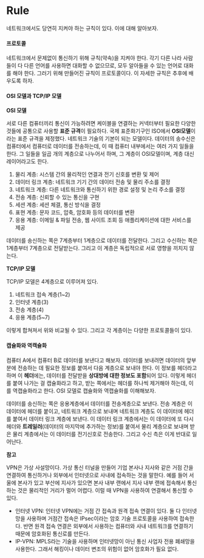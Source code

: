 # Rule



네트워크에서도 당연히 지켜야 하는 규칙이 있다. 이에 대해 알아보자.

#### 프로토콜

네트워크에서 문제없이 통신하기 위해 규칙(약속)을 지켜야 한다. 각기 다른 나라 사람들이 다 다른 언어를 사용하면 대화할 수 없으므로, 모두 알아들을 수 있는 언어로 대화를 해야 한다. 그러기 위해 만들어진 규칙이 프로토콜이다. 이 자세한 규칙은 추후에 배우도록 하자.



#### OSI 모델과 TCP/IP 모델

**OSI 모델**

서로 다른 컴퓨터끼리 통신이 가능하려면 케이블을 연결하는 커넥터부터 필요한 다양한 것들에 공통으로 사용할 **표준 규격**이 필요하다. 국제 표준화기구인 ISO에서 **OSI모델**이라는 표준 규격을 제정했다. 네트워크 기술의 기본이 되는 모델이다. 데이터의 송수신은 컴퓨터에서 컴퓨터로 데이터를 전송하는데, 이 때 컴퓨터 내부에서는 여러 가지 일들을 한다. 그 일들을 일곱 개의 계층으로 나누어서 하며, 그 계층이 OSI모델이며, 계층 대신 레이어라고도 한다.

1. 물리 계층: 시스템 간의 물리적인 연결과 전기 신호를 변환 및 제어
2. 데이터 링크 계층: 네트워크 기기 간의 데이터 전송 및 물리 주소를 결정
3. 네트워크 계층: 다른 네트워크와 통신하기 위한 경로 설정 및 논리 주소를 결정
4. 전송 계층: 신뢰할 수 있는 통신을 구현
5. 세션 계층: 세션 체결, 통신 방식을 결정
6. 표현 계층: 문자 코드, 압축, 암호화 등의 데이터를 변환
7. 응용 계층: 이메일 & 파일 전송, 웹 사이트 조회 등 애플리케이션에 대한 서비스를 제공

데이터를 송신하는 쪽은 7계층부터 1계층으로 데이터를 전달한다. 그리고 수신하는 쪽은 1계층부터 7계층으로 전달받는다. 그리고 이 계층은 독립적으로 서로 영향을 끼치지 않는다.

**TCP/IP 모델**

TCP/IP 모델은 4계층으로 이루어져 있다.

1. 네트워크 접속 계층(1~2)
2. 인터넷 계층(3)
3. 전송 계층(4)
4. 응용 계층(5~7)

이렇게 합쳐져서 위와 비교될 수 있다. 그리고 각 계층이는 다양한 프로토콜들이 있다.



#### 캡슐화와 역캑슐화

컴퓨터 A에서 컴퓨터 B로 데이터를 보낸다고 해보자. 데이터를 보내려면 데이터의 앞부분에 전송하는 데 필요한 정보를 붙여서 다음 계층으로 보내야 한다. 이 정보를 헤더라고 하며 이 **헤더**에는, 데이터를 전달받을 **상대방에 대한 정보도 포함**되어 있다. 이렇게 헤더를 붙여 나가는 걸 캡슐화라고 하고, 받는 쪽에서는 헤더를 하나씩 제거해야 하는데, 이를 역캡슐화라고 한다. OSI 모델로 캡슐화와 역캡슐화를 이해해보자.

데이터를 송신하는 쪽은 응용계층에서 데이터를 전송계층으로 보낸다. 전송 계층은 이 데이터에 헤더를 붙이고, 네트워크 계층으로 보내며 네트워크 계층도 이 데이터에 헤더를 붙여서 데이터 링크 계층에 보낸다. 이 데이터 링크 계층에서는 이 데이터에 또 다시 헤더와 **트레일러**(데이터의 마지막에 추가하는 정보)를 붙여서 물리 계층으로 보내며 받은 물리 계층에서는 이 데이터를 전기신호로 전송한다. 그리고 수신 측은 이게 반대로 일어난다.



**참고**

VPN은 가상 사설망이다. 가상 통신 터널을 만들어 기업 본사나 지사와 같은 거점 간을 연결하여 통신하거나 외부에서 인터넷으로 사내에 접속하는 것을 말한다. 예를 들어 서울에 본사가 있고 부산에 지사가 있으면 본사 내부 랜에서 지사 내부 랜에 접속해서 통신하는 것은 물리적인 거리가 멀어 어렵다. 이럴 때 VPN을 사용하여 연결해서 통신할 수 있다.

- 인터넷 VPN: 인터넷 VPN에는 거점 간 접속과 원격 접속 연결이 있다. 둘 다 인터넷 망을 사용하며 거점간 접속은 IPsec이라는 암호 기술 프로토콜을 사용하여 접속한다. 반면 원격 접속 연결은 외부에서 사용하는 컴퓨터와 사내 네트워크를 연결하기 때문에 암호화된 통신로를 만든다.
- IP-VPN: MPLS라는 기술을 사용하며 인터넷망이 아닌 통신 사업자 전용 폐쇄망을 사용한다. 그래서 해킹이나 데이터 변조의 위험이 없어 암호화가 필요 없다.